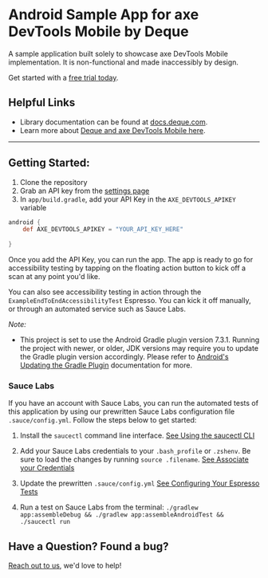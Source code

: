 # Android Sample App for axe DevTools Mobile by Deque

A sample application built solely to showcase axe DevTools Mobile implementation. It is non-functional and made inaccessibly by design.

Get started with a [free trial today](https://axe.dequelabs.com/signup?product=axe-devtools-mobile&redirect_uri=https://axe.dequelabs.com/axe-devtools-mobile/get-started).

## Helpful Links
- Library documentation can be found at [docs.deque.com](https://docs.deque.com/devtools-mobile/).
- Learn more about [Deque and axe DevTools Mobile here](https://www.deque.com/).

------

## Getting Started:

1. Clone the repository
2. Grab an API key from the [settings page](https://axe.deque.com/settings)
3. In `app/build.gradle`, add your API Key in the `AXE_DEVTOOLS_APIKEY` variable

```groovy
android {
    def AXE_DEVTOOLS_APIKEY = "YOUR_API_KEY_HERE"
    
}
```

Once you add the API Key, you can run the app. The app is ready to go for accessibility testing by tapping on the floating action button to kick off a scan at any point you'd like.

You can also see accessibility testing in action through the `ExampleEndToEndAccessibilityTest` Espresso. You can kick it off manually, or through an automated service such as Sauce Labs.

_Note:_ 
- This project is set to use the Android Gradle plugin version 7.3.1. Running the project with newer, or older, JDK versions may require you to update the Gradle plugin version accordingly. Please refer to [Android's Updating the Gradle Plugin]((https://developer.android.com/studio/releases/gradle-plugin#updating-plugin)) documentation for more.

### Sauce Labs

If you have an account with Sauce Labs, you can run the automated tests of this application by using our prewritten Sauce Labs configuration file `.sauce/config.yml`. Follow the steps below to get started:

1. Install the `saucectl` command line interface. [See Using the saucectl CLI](https://docs.saucelabs.com/dev/cli/saucectl/)

1. Add your Sauce Labs credentials to your `.bash_profile` or `.zshenv`. Be sure to load the changes by running `source .filename`. [See Associate your Credentials](https://docs.saucelabs.com/dev/cli/saucectl/#associate-your-credentials)

1. Update the prewritten `.sauce/config.yml` [See Configuring Your Espresso Tests](https://docs.saucelabs.com/mobile-apps/automated-testing/espresso-xcuitest/espresso/)

1. Run a test on Sauce Labs from the terminal: `./gradlew app:assembleDebug && ./gradlew app:assembleAndroidTest && ./saucectl run`
   
## Have a Question? Found a bug?

[Reach out to us](https://docs.deque.com/devtools-mobile/2023.8.16/en/help), we'd love to help!
